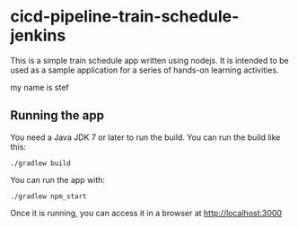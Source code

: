 # cicd-pipeline-train-schedule-jenkins

This is a simple train schedule app written using nodejs. It is intended to be used as a sample application for a series of hands-on learning activities.

my name is stef

## Running the app

You need a Java JDK 7 or later to run the build. You can run the build like this:

    ./gradlew build

You can run the app with:

    ./gradlew npm_start

Once it is running, you can access it in a browser at [http://localhost:3000](http://localhost:3000)
